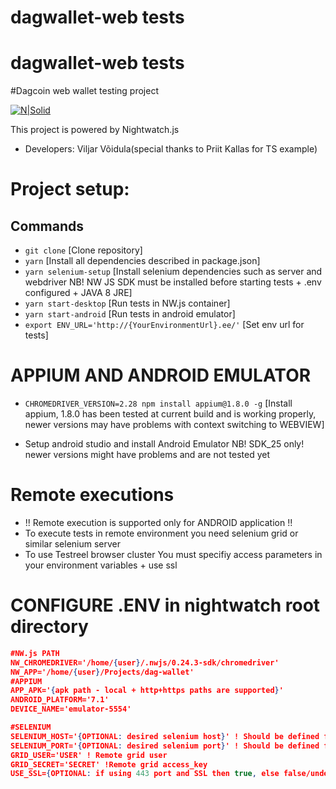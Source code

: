 # dagwallet-web tests

# dagwallet-web tests
#Dagcoin web wallet testing project

[![N|Solid](https://media.licdn.com/mpr/mpr/shrink_200_200/AAEAAQAAAAAAAAPGAAAAJDY2YWY4Mzk2LTBkYWQtNGM1MC1iYTdhLTQ4OTY1YjU1ZGJiNQ.png)](http://www.testreel.com)

This project is powered by Nightwatch.js

- Developers: Viljar Võidula(special thanks to Priit Kallas for TS example)
 

# Project setup:
## Commands

- ```git clone``` [Clone repository]
- ```yarn``` [Install all dependencies described in package.json]
- ```yarn selenium-setup``` [Install selenium dependencies such as server and webdriver NB! NW JS SDK must be installed before starting tests + .env configured + JAVA 8 JRE]
- ```yarn start-desktop``` [Run tests in NW.js container]
- ```yarn start-android``` [Run tests in android emulator]
- ```export ENV_URL='http://{YourEnvironmentUrl}.ee/'``` [Set env url for tests]


# APPIUM AND ANDROID EMULATOR 
- ```CHROMEDRIVER_VERSION=2.28 npm install appium@1.8.0 -g``` [Install appium, 1.8.0 has been tested at current build and is working properly, newer versions may have problems with context switching to WEBVIEW]

- Setup android studio and install Android Emulator NB! SDK_25 only! newer versions might have problems and are not tested yet
# Remote executions
- !! Remote execution is supported only for ANDROID application !!
- To execute tests in remote environment you need selenium grid or similar selenium server
- To use Testreel browser cluster You must specifiy access parameters in your environment variables + use ssl 

# CONFIGURE .ENV in nightwatch root directory

```json
#NW.js PATH
NW_CHROMEDRIVER='/home/{user}/.nwjs/0.24.3-sdk/chromedriver'
NW_APP='/home/{user}/Projects/dag-wallet'
#APPIUM
APP_APK='{apk path - local + http+https paths are supported}'
ANDROID_PLATFORM='7.1'
DEVICE_NAME='emulator-5554'

#SELENIUM
SELENIUM_HOST='{OPTIONAL: desired selenium host}' ! Should be defined for remote execution fe: selenium-grid.testreel.com
SELENIUM_PORT='{OPTIONAL: desired selenium port}' ! Should be defined for remote execution fe: 443 for estreel grid
GRID_USER='USER' ! Remote grid user
GRID_SECRET='SECRET' !Remote grid access_key 
USE_SSL={OPTIONAL: if using 443 port and SSL then true, else false/undefined} ! If using testreel grid then true 
```   
  
